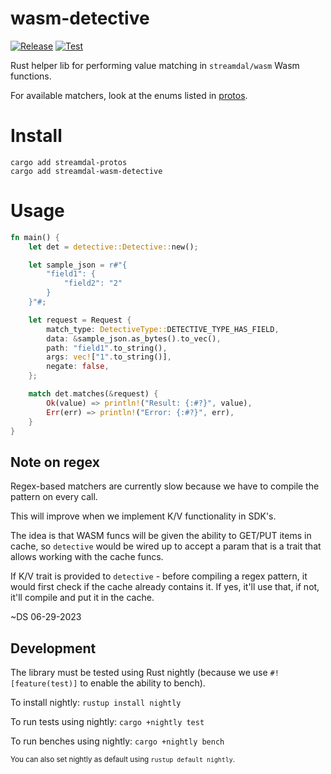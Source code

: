 wasm-detective
================
[![Release](https://github.com/streamdal/wasm-detective/actions/workflows/release.yaml/badge.svg)](https://github.com/streamdal/wasm-detective/actions/workflows/release.yaml)
[![Test](https://github.com/streamdal/wasm-detective/actions/workflows/pr.yaml/badge.svg)](https://github.com/streamdal/wasm-detective/actions/workflows/pr.yaml)

Rust helper lib for performing value matching in `streamdal/wasm` Wasm functions.

For available matchers, look at the enums listed in
[protos](https://github.com/streamdal/protos/blob/main/protos/steps/detective.proto).

# Install
```
cargo add streamdal-protos
cargo add streamdal-wasm-detective
```

# Usage
```rust
fn main() {
    let det = detective::Detective::new();

    let sample_json = r#"{
        "field1": {
            "field2": "2"
        }
    }"#;

    let request = Request {
        match_type: DetectiveType::DETECTIVE_TYPE_HAS_FIELD,
        data: &sample_json.as_bytes().to_vec(),
        path: "field1".to_string(),
        args: vec!["1".to_string()],
        negate: false,
    };

    match det.matches(&request) {
        Ok(value) => println!("Result: {:#?}", value),
        Err(err) => println!("Error: {:#?}", err),
    }
}
```

## Note on regex
Regex-based matchers are currently slow because we have to compile the pattern on every call.

This will improve when we implement K/V functionality in SDK's.

The idea is that WASM funcs will be given the ability to GET/PUT items in cache, so `detective` would be wired up to accept a param that is a trait that allows working with the cache funcs.

If K/V trait is provided to `detective` - before compiling a regex pattern, it would first check if the cache already contains it. If yes, it'll use that, if not, it'll compile and put it in the cache.

~DS 06-29-2023

## Development
The library must be tested using Rust nightly (because we use `#![feature(test)]` to enable the ability to bench).

To install nightly: `rustup install nightly`

To run tests using nightly: `cargo +nightly test`

To run benches using nightly: `cargo +nightly bench`

<sub>You can also set nightly as default using `rustup default nightly`.</sub>
